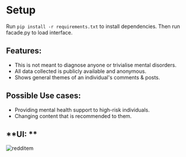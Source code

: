 # Setup

Run ``pip install -r requirements.txt`` to install dependencies.
Then run facade.py to load interface.

 
## Features:
- This is not meant to diagnose anyone or trivialise mental disorders.
- All data collected is publicly available and anonymous.
- Shows general themes of an individual's comments & posts.


## Possible Use cases:

- Providing mental health support to high-risk individuals.
- Changing content that is recommended to them.


## **UI: **
![redditem](https://github.com/L-Forster/RedditMentalDisorders/assets/120142008/3f97e7f9-b734-475b-9bf2-60ca5a6ee09e)
